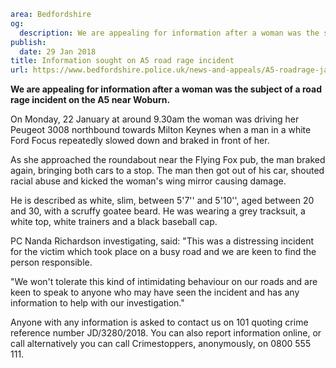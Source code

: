 ```yaml
area: Bedfordshire
og:
  description: We are appealing for information after a woman was the subject of a road rage incident on the A5 near Woburn.
publish:
  date: 29 Jan 2018
title: Information sought on A5 road rage incident
url: https://www.bedfordshire.police.uk/news-and-appeals/A5-roadrage-jan18
```

**We are appealing for information after a woman was the subject of a road rage incident on the A5 near Woburn.**

On Monday, 22 January at around 9.30am the woman was driving her Peugeot 3008 northbound towards Milton Keynes when a man in a white Ford Focus repeatedly slowed down and braked in front of her.

As she approached the roundabout near the Flying Fox pub, the man braked again, bringing both cars to a stop. The man then got out of his car, shouted racial abuse and kicked the woman's wing mirror causing damage.

He is described as white, slim, between 5'7'' and 5'10'', aged between 20 and 30, with a scruffy goatee beard. He was wearing a grey tracksuit, a white top, white trainers and a black baseball cap.

PC Nanda Richardson investigating, said: "This was a distressing incident for the victim which took place on a busy road and we are keen to find the person responsible.

"We won't tolerate this kind of intimidating behaviour on our roads and are keen to speak to anyone who may have seen the incident and has any information to help with our investigation."

Anyone with any information is asked to contact us on 101 quoting crime reference number JD/3280/2018. You can also report information online, or call alternatively you can call Crimestoppers, anonymously, on 0800 555 111.
